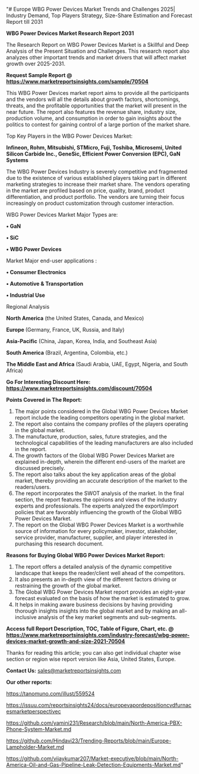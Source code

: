 "# Europe WBG Power Devices Market Trends and Challenges 2025| Industry Demand, Top Players Strategy, Size-Share Estimation and Forecast Report till 2031

<strong>WBG Power Devices Market Research Report 2031</strong>

The Research Report on WBG Power Devices Market is a Skillful and Deep Analysis of the Present Situation and Challenges. This research report also analyzes other important trends and market drivers that will affect market growth over 2025-2031.

<strong>Request Sample Report @ <a href=https://www.marketreportsinsights.com/sample/70504>https://www.marketreportsinsights.com/sample/70504</a></strong>

This WBG Power Devices market report aims to provide all the participants and the vendors will all the details about growth factors, shortcomings, threats, and the profitable opportunities that the market will present in the near future. The report also features the revenue share, industry size, production volume, and consumption in order to gain insights about the politics to contest for gaining control of a large portion of the market share.

Top Key Players in the WBG Power Devices Market:

<strong>Infineon, Rohm, Mitsubishi, STMicro, Fuji, Toshiba, Microsemi, United Silicon Carbide Inc., GeneSic, Efficient Power Conversion (EPC), GaN Systems</strong>

The WBG Power Devices Industry is severely competitive and fragmented due to the existence of various established players taking part in different marketing strategies to increase their market share. The vendors operating in the market are profiled based on price, quality, brand, product differentiation, and product portfolio. The vendors are turning their focus increasingly on product customization through customer interaction.

WBG Power Devices Market Major Types are:

<strong>• GaN

• SiC

• WBG Power Devices</strong>

Market Major end-user applications :

<strong>• Consumer Electronics

• Automotive & Transportation

• Industrial Use</strong>

Regional Analysis

</u><strong><b>North America</b></strong> (the United States, Canada, and Mexico)

<strong><b>Europe </b></strong>(Germany, France, UK, Russia, and Italy)

<strong><b>Asia-Pacific</b></strong> (China, Japan, Korea, India, and Southeast Asia)

<strong><b>South America</b></strong> (Brazil, Argentina, Colombia, etc.)

<strong><b>The Middle East and Africa</b></strong> (Saudi Arabia, UAE, Egypt, Nigeria, and South Africa)

<strong>Go For Interesting Discount Here: <a href=https://www.marketreportsinsights.com/discount/70504>https://www.marketreportsinsights.com/discount/70504</a></strong>

<strong>Points Covered in The Report:</strong>
<ol>
  <li>The major points considered in the Global WBG Power Devices Market report include the leading competitors operating in the global market.</li>
  <li>The report also contains the company profiles of the players operating in the global market.</li>
  <li>The manufacture, production, sales, future strategies, and the technological capabilities of the leading manufacturers are also included in the report.</li>
  <li>The growth factors of the Global WBG Power Devices Market are explained in-depth, wherein the different end-users of the market are discussed precisely.</li>
  <li>The report also talks about the key application areas of the global market, thereby providing an accurate description of the market to the readers/users.</li>
  <li>The report incorporates the SWOT analysis of the market. In the final section, the report features the opinions and views of the industry experts and professionals. The experts analyzed the export/import policies that are favorably influencing the growth of the Global WBG Power Devices Market.</li>
  <li>The report on the Global WBG Power Devices Market is a worthwhile source of information for every policymaker, investor, stakeholder, service provider, manufacturer, supplier, and player interested in purchasing this research document.</li>
</ol>
<strong>Reasons for Buying Global WBG Power Devices Market Report:</strong>

<ol>
  <li>The report offers a detailed analysis of the dynamic competitive landscape that keeps the reader/client well ahead of the competitors.</li>
  <li>It also presents an in-depth view of the different factors driving or restraining the growth of the global market.</li>
  <li>The Global WBG Power Devices Market report provides an eight-year forecast evaluated on the basis of how the market is estimated to grow.</li>
  <li>It helps in making aware business decisions by having providing thorough insights insights into the global market and by making an all-inclusive analysis of the key market segments and sub-segments.</li>
</ol>
<strong>Access full Report Description, TOC, Table of Figure, Chart, etc. @ <a href=https://www.marketreportsinsights.com/industry-forecast/wbg-power-devices-market-growth-and-size-2021-70504>https://www.marketreportsinsights.com/industry-forecast/wbg-power-devices-market-growth-and-size-2021-70504</a></strong>


Thanks for reading this article; you can also get individual chapter wise section or region wise report version like Asia, United States, Europe.

<strong>Contact Us:</strong>
sales@marketreportsinsights.com

<strong>Our other reports:</strong>

<a href=https://tanomuno.com/illust/559524>https://tanomuno.com/illust/559524</a>

<a href=https://issuu.com/reportsinsights24/docs/europevapordepositioncvdfurnacesmarketperspectivec>https://issuu.com/reportsinsights24/docs/europevapordepositioncvdfurnacesmarketperspectivec</a>

<a href=https://github.com/yamini231/Research/blob/main/North-America-PBX-Phone-System-Market.md>https://github.com/yamini231/Research/blob/main/North-America-PBX-Phone-System-Market.md</a>

<a href=https://github.com/Hindavi23/Trending-Reports/blob/main/Europe-Lampholder-Market.md>https://github.com/Hindavi23/Trending-Reports/blob/main/Europe-Lampholder-Market.md</a>

<a href=https://github.com/vijaykumar207/Market-executive/blob/main/North-America-Oil-and-Gas-Pipeline-Leak-Detection-Equipments-Market.md>https://github.com/vijaykumar207/Market-executive/blob/main/North-America-Oil-and-Gas-Pipeline-Leak-Detection-Equipments-Market.md</a>"
